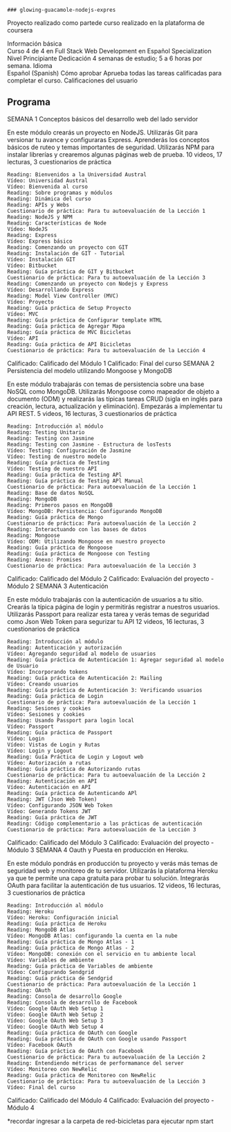     ### glowing-guacamole-nodejs-expres
Proyecto realizado como partede curso realizado en la plataforma de coursera

Información básica	
Curso 4 de 4 en Full Stack Web Development en Español Specialization
Nivel	Principiante
Dedicación	4 semanas de estudio; 5 a 6 horas por semana.
Idioma	
Español (Spanish)
Cómo aprobar	Aprueba todas las tareas calificadas para completar el curso.
Calificaciones del usuario	

## Programa

SEMANA 1
Conceptos básicos del desarrollo web del lado servidor

En este módulo crearás un proyecto en NodeJS. Utilizarás Git para versionar tu avance y configuraras Express. Aprenderás los conceptos básicos de ruteo y temas importantes de seguridad. Utilizarás NPM para instalar librerías y crearemos algunas páginas web de prueba.
10 videos, 17 lecturas, 3 cuestionarios de práctica

    Reading: Bienvenidos a la Universidad Austral
    Vídeo: Universidad Austral
    Vídeo: Bienvenida al curso
    Reading: Sobre programas y módulos
    Reading: Dinámica del curso
    Reading: APIs y Webs
    Cuestionario de práctica: Para tu autoevaluación de la Lección 1
    Reading: NodeJS y NPM
    Reading: Características de Node
    Vídeo: NodeJS
    Reading: Express
    Vídeo: Express básico
    Reading: Comenzando un proyecto con GIT
    Reading: Instalación de GIT - Tutorial
    Vídeo: Instalación GIT
    Vídeo: Bitbucket
    Reading: Guía práctica de GIT y Bitbucket
    Cuestionario de práctica: Para tu autoevaluación de la Lección 3
    Reading: Comenzando un proyecto con Nodejs y Express
    Vídeo: Desarrollando Express
    Reading: Model View Controller (MVC)
    Vídeo: Proyecto
    Reading: Guía práctica de Setup Proyecto
    Vídeo: MVC
    Reading: Guía práctica de Configurar template HTML
    Reading: Guía práctica de Agregar Mapa
    Reading: Guía práctica de MVC Bicicletas
    Vídeo: API
    Reading: Guía práctica de API Bicicletas
    Cuestionario de práctica: Para tu autoevaluación de la Lección 4

Calificado: Calificado del Módulo 1
Calificado: Final del curso
SEMANA 2
Persistencia del modelo utilizando Mongoose y MongoDB

En este módulo trabajarás con temas de persistencia sobre una base NoSQL como MongoDB. Utilizarás Mongoose como mapeador de objeto a documento (ODM) y realizarás las típicas tareas CRUD (sigla en inglés para creación, lectura, actualización y eliminación). Empezarás a implementar tu API REST.
5 videos, 16 lecturas, 3 cuestionarios de práctica

    Reading: Introducción al módulo
    Reading: Testing Unitario
    Reading: Testing con Jasmine
    Reading: Testing con Jasmine - Estructura de losTests
    Vídeo: Testing: Configuración de Jasmine
    Vídeo: Testing de nuestro modelo
    Reading: Guía práctica de Testing
    Vídeo: Testing de nuestro API
    Reading: Guía práctica de Testing APl
    Reading: Guía práctica de Testing APl Manual
    Cuestionario de práctica: Para autoevaluación de la Lección 1
    Reading: Base de datos NoSQL
    Reading: MongoDB
    Reading: Primeros pasos en MongoDB
    Vídeo: MongoDB: Persistencia: Configurando MongoDB
    Reading: Guía práctica de Mongo
    Cuestionario de práctica: Para autoevaluación de la Lección 2
    Reading: Interactuando con las bases de datos
    Reading: Mongoose
    Vídeo: ODM: Utilizando Mongoose en nuestro proyecto
    Reading: Guía práctica de Mongoose
    Reading: Guía práctica de Mongoose con Testing
    Reading: Anexo: Promises
    Cuestionario de práctica: Para autoevaluación de la Lección 3

Calificado: Calificado del Módulo 2
Calificado: Evaluación del proyecto - Módulo 2
SEMANA 3
Autenticación

En este módulo trabajarás con la autenticación de usuarios a tu sitio. Crearás la típica página de login y permitirás registrar a nuestros usuarios. Utilizarás Passport para realizar esta tarea y verás temas de seguridad como Json Web Token para segurizar tu API
12 videos, 16 lecturas, 3 cuestionarios de práctica

    Reading: Introducción al módulo
    Reading: Autenticación y autorización
    Vídeo: Agregando seguridad al modelo de usuarios
    Reading: Guía práctica de Autenticación 1: Agregar seguridad al modelo de Usuario
    Vídeo: Incorporando tokens
    Reading: Guía práctica de Autenticación 2: Mailing
    Vídeo: Creando usuarios
    Reading: Guía práctica de Autenticación 3: Verificando usuarios
    Reading: Guía práctica de Login
    Cuestionario de práctica: Para autoevaluación de la Lección 1
    Reading: Sesiones y cookies
    Vídeo: Sesiones y cookies
    Reading: Usando Passport para login local
    Vídeo: Passport
    Reading: Guía práctica de Passport
    Vídeo: Login
    Vídeo: Vistas de Login y Rutas
    Vídeo: Login y Logout
    Reading: Guía Práctica de Login y Logout web
    Vídeo: Autorización a rutas
    Reading: Guía práctica de Autorizando rutas
    Cuestionario de práctica: Para tu autoevaluación de la Lección 2
    Reading: Autenticación en API
    Vídeo: Autenticación en API
    Reading: Guía práctica de Autenticando APl
    Reading: JWT (Json Web Token)
    Vídeo: Configurando JSON Web Token
    Vídeo: Generando Tokens JWT
    Reading: Guía práctica de JWT
    Reading: Código complementario a las prácticas de autenticación
    Cuestionario de práctica: Para autoevaluación de la Lección 3

Calificado: Calificado del Módulo 3
Calificado: Evaluación del proyecto - Módulo 3
SEMANA 4
Oauth y Puesta en producción en Heroku.

En este módulo pondrás en producción tu proyecto y verás más temas de seguridad web y monitoreo de tu servidor. Utilizarás la plataforma Heroku ya que te permite una capa gratuita para probar tu solución. Integrarás OAuth para facilitar la autenticación de tus usuarios.
12 videos, 16 lecturas, 3 cuestionarios de práctica

    Reading: Introducción al módulo
    Reading: Heroku
    Vídeo: Heroku: Configuración inicial
    Reading: Guía práctica de Heroku
    Reading: MongoDB Atlas
    Vídeo: MongoDB Atlas: configurando la cuenta en la nube
    Reading: Guía práctica de Mongo Atlas - 1
    Reading: Guía práctica de Mongo Atlas - 2
    Vídeo: MongoDB: conexión con el servicio en tu ambiente local
    Vídeo: Variables de ambiente
    Reading: Guía práctica de Variables de ambiente
    Vídeo: Configurando Sendgrid
    Reading: Guía práctica de Sendgrid
    Cuestionario de práctica: Para autoevaluación de la Lección 1
    Reading: OAuth
    Reading: Consola de desarrollo Google
    Reading: Consola de desarrollo de Facebook
    Vídeo: Google OAuth Web Setup 1
    Vídeo: Google OAuth Web Setup 2
    Vídeo: Google OAuth Web Setup 3
    Vídeo: Google OAuth Web Setup 4
    Reading: Guía práctica de OAuth con Google
    Reading: Guía práctica de OAuth con Google usando Passport
    Vídeo: Facebook OAuth
    Reading: Guía práctica de OAuth con Facebook
    Cuestionario de práctica: Para tu autoevaluación de la Lección 2
    Reading: Entendiendo métricas de performamance del server
    Vídeo: Monitoreo con NewRelic
    Reading: Guía práctica de Monitoreo con NewRelic
    Cuestionario de práctica: Para tu autoevaluación de la Lección 3
    Vídeo: Final del curso

Calificado: Calificado del Módulo 4
Calificado: Evaluación del proyecto - Módulo 4

*recordar ingresar a la carpeta de red-bicicletas para ejecutar npm start
